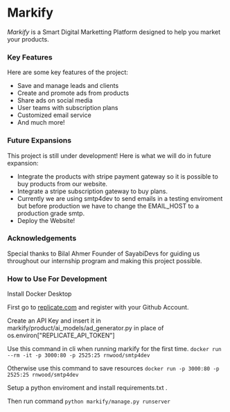 # Markify

_Markify_ is a Smart Digital Marketting Platform designed to help you market your products.

### Key Features

Here are some key features of the project:
  - Save and manage leads and clients
  - Create and promote ads from products
  - Share ads on social media
  - User teams with subscription plans
  - Customized email service
  - And much more!

### Future Expansions

This project is still under development! Here is what we will do in future expansion:
  - Integrate the products with stripe payment gateway so it is possible to buy products from our website.
  - Integrate a stripe subscription gateway to buy plans.
  - Currently we are using smtp4dev to send emails in a testing enviroment but before production we have to change the EMAIL_HOST to a production grade smtp.
  - Deploy the Website!

### Acknowledgements

Special thanks to Bilal Ahmer Founder of SayabiDevs for guiding us throughout our internship program and making this project possible.

### How to Use For Development

Install Docker Desktop

First go to [replicate.com](https://replicate.com/) and register with your Github Account.

Create an API Key and insert it in markify/product/ai_models/ad_generator.py in place of os.environ["REPLICATE_API_TOKEN"]

Use this command in cli when running markify for the first time.
`docker run --rm -it -p 3000:80 -p 2525:25 rnwood/smtp4dev`

Otherwise use this command to save resources
`docker run -p 3000:80 -p 2525:25 rnwood/smtp4dev`

Setup a python enviroment and install requirements.txt .

Then run command
`python markify/manage.py runserver`
